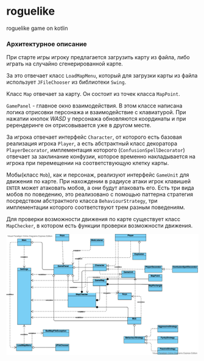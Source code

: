 # roguelike 
roguelike game on kotlin


### Архитектурное описание


При старте игры игроку предлагается загрузить карту из файла, либо играть на случайно сгенерированной карте. 

За это отвечает класс `LoadMapMenu`, который для загрузки карты из файла использует `JFileChooser` из библиотеки `Swing`.  

Kласс `Map` отвечает за карту. Он состоит из точек класса `MapPoint`.


`GamePanel` - главное окно взаимодействия. В этом классе написана логика отрисовки персонажа и взаимодействие с клавиатурой.
При нажатии кнопок *WASD* у персонажа обновляются координаты и при ререндеринге он отрисовывается уже в другом месте.

За игрока отвечает интерфейс `Character`, от которого есть базовая реализация игрока `Player`, а есть абстрактный класс
декоратора `PlayerDecorator`, имплементация которого (`ConfusionSpellDecorator`) отвечает за заклинание конфузии, которое
временно накладывается на игрока при перемещении на соответствующую клетку карты.

Мобы(класс `Mob`), как и персонаж, реализуют интерфейс `GameUnit` для движения по карте. При нахождении в радиусе атаки
игрок клавишей `ENTER` может атаковать мобов, а они будут атаковать его. Есть три вида мобов по поведению, это
реализовано с помощью паттерна стратегия посредством абстрактного класса `BehaviourStrategy`, три имплементации которого
соответствуют трем разным поведениям.

Для проверки возможности движения по карте существует класс `MapChecker`, в котором есть функции проверки возможности
движения.


![rogue classes](./src/main/kotlin/com/roguelike/docs/rogClasses.png)